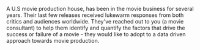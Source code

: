 A U.S movie production house, has been in the movie business for several years. 
Their last few releases received lukewarm responses from both critics and audiences worldwide.
They've reached out to you (a movie consultant) to help them identify and quantify the factors that 
drive the success or failure of a movie - they would like to adopt to a data driven approach towards movie production.
